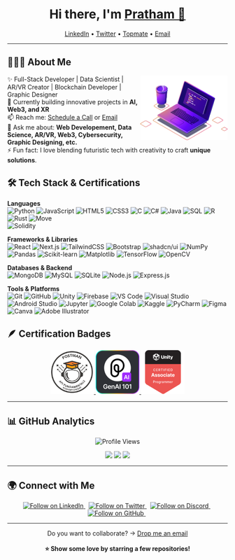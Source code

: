<h1 align="center"> Hi there, I'm <a href="https://www.linkedin.com/in/pratham-vishwakarma">Pratham 👋</a> </h1>

<p align="center">
  <a href="https://www.linkedin.com/in/pratham-vishwakarma">LinkedIn</a> • 
  <a href="https://x.com/pratham1826">Twitter</a> •
  <a href="https://topmate.io/prathamvishwakarma">Topmate</a> •
  <a href="mailto:pratham.vishwakarma125940@gmail.com">Email</a>
</p>

---

## 👨🏻‍💻 About Me  
<img src="https://raw.githubusercontent.com/Pratham-Vishwakarma/Pratham-Vishwakarma/main/Assets/illustration.png" width="200px" align="right">  

✨ Full-Stack Developer | Data Scientist | AR/VR Creator | Blockchain Developer | Graphic Designer  
🌱 Currently building innovative projects in **AI, Web3, and XR**  
📫 Reach me: [Schedule a Call](https://topmate.io/prathamvishwakarma) or [Email](mailto:pratham.vishwakarma125940@gmail.com)  
💬 Ask me about: **Web Developement, Data Science, AR/VR, Web3, Cybersecurity, Graphic Designing, etc.**  
⚡ Fun fact: I love blending futuristic tech with creativity to craft **unique solutions**.  
 
## 🛠 Tech Stack & Certifications  

**Languages**  
![Python](https://img.shields.io/badge/-Python-437CAC?logo=python&logoColor=white&style=flat)
![JavaScript](https://img.shields.io/badge/-JavaScript-F7DF1E?logo=javascript&logoColor=black&style=flat)
![HTML5](https://img.shields.io/badge/-HTML5-DE5934?logo=HTML5&logoColor=white&style=flat)
![CSS3](https://img.shields.io/badge/-CSS3-2275B2?logo=CSS&logoColor=white&style=flat)
![C](https://img.shields.io/badge/-C-00599C?logo=c&logoColor=white&style=flat)
![C#](https://img.shields.io/badge/-C%23-68217A?logo=csharp&logoColor=white&style=flat)
![Java](https://img.shields.io/badge/-Java-5382A1?logo=openjdk&logoColor=white&style=flat)
![SQL](https://img.shields.io/badge/-SQL-336791?logo=postgresql&logoColor=white&style=flat)
![R](https://img.shields.io/badge/-R-0E7ACE?logo=r&logoColor=white&style=flat)
![Rust](https://img.shields.io/badge/-Rust-000000?logo=rust&logoColor=white&style=flat)
![Move](https://img.shields.io/badge/-Move-FF2D20?logo=solana&logoColor=white&style=flat)  
![Solidity](https://img.shields.io/badge/-Solidity-363636?logo=solidity&logoColor=white&style=flat)

**Frameworks & Libraries**  
![React](https://img.shields.io/badge/-React-61DAFB?logo=react&logoColor=black&style=flat)
![Next.js](https://img.shields.io/badge/-Next.js-000000?logo=next.js&logoColor=white&style=flat)
![TailwindCSS](https://img.shields.io/badge/-TailwindCSS-38B2AC?logo=tailwindcss&logoColor=white&style=flat)
![Bootstrap](https://img.shields.io/badge/-Bootstrap-7952B3?logo=bootstrap&logoColor=white&style=flat)
![shadcn/ui](https://img.shields.io/badge/-shadcn/ui-000000?logo=shadcnui&logoColor=white&style=flat)
![NumPy](https://img.shields.io/badge/-NumPy-013243?logo=numpy&logoColor=white&style=flat)
![Pandas](https://img.shields.io/badge/-Pandas-150455?logo=pandas&logoColor=white&style=flat)
![Scikit-learn](https://img.shields.io/badge/-Scikit--Learn-F7931E?logo=scikitlearn&logoColor=white&style=flat)
![Matplotlib](https://img.shields.io/badge/-Matplotlib-11557c?logo=plotly&logoColor=white&style=flat)
![TensorFlow](https://img.shields.io/badge/-TensorFlow-F78900?logo=tensorflow&logoColor=white&style=flat)
![OpenCV](https://img.shields.io/badge/-OpenCV-5C3EE8?logo=opencv&logoColor=white&style=flat)

**Databases & Backend**  
![MongoDB](https://img.shields.io/badge/-MongoDB-4EA94B?logo=mongodb&logoColor=white&style=flat)
![MySQL](https://img.shields.io/badge/-MySQL-00618A?logo=mysql&logoColor=white&style=flat)
![SQLite](https://img.shields.io/badge/-SQLite-07405E?logo=sqlite&logoColor=white&style=flat)
![Node.js](https://img.shields.io/badge/-Node.js-5FA04E?logo=node.js&logoColor=white&style=flat)
![Express.js](https://img.shields.io/badge/-Express.js-000000?logo=express&logoColor=white&style=flat)

**Tools & Platforms**  
![Git](https://img.shields.io/badge/-Git-F05032?logo=git&logoColor=white&style=flat)
![GitHub](https://img.shields.io/badge/-GitHub-181717?logo=github&logoColor=white&style=flat)
![Unity](https://img.shields.io/badge/-Unity-100000?logo=unity&logoColor=white&style=flat)
![Firebase](https://img.shields.io/badge/-Firebase-FFCA28?logo=firebase&logoColor=black&style=flat)
![VS Code](https://img.shields.io/badge/-VS%20Code-007ACC?logo=visualstudiocode&logoColor=white&style=flat)
![Visual Studio](https://img.shields.io/badge/-Visual%20Studio-5C2D91?logo=visualstudio&logoColor=white&style=flat)
![Android Studio](https://img.shields.io/badge/-Android%20Studio-3DDC84?logo=androidstudio&logoColor=white&style=flat)
![Jupyter](https://img.shields.io/badge/-Jupyter-F37626?logo=jupyter&logoColor=white&style=flat)
![Google Colab](https://img.shields.io/badge/-Google%20Colab-F9AB00?logo=googlecolab&logoColor=black&style=flat)
![Kaggle](https://img.shields.io/badge/-Kaggle-20BEFF?logo=kaggle&logoColor=white&style=flat)
![PyCharm](https://img.shields.io/badge/-PyCharm-21D789?logo=pycharm&logoColor=white&style=flat)
![Figma](https://img.shields.io/badge/Figma-F24E1E?logo=figma&logoColor=white)
![Canva](https://img.shields.io/badge/Canva-00C4CC?logo=canva&logoColor=white)
![Adobe Illustrator](https://img.shields.io/badge/Adobe%20Illustrator-FF9A00?logo=adobeillustrator&logoColor=white)

## 🪶 Certification Badges  

<p align="center">
  <a href="https://badgr.com/public/assertions/oxe7P240ScqDXFaOutu5ZA?identity__email=pratham.vishwakarma125940%40gmail.com">
    <img src="https://raw.githubusercontent.com/Pratham-Vishwakarma/Pratham-Vishwakarma/refs/heads/main/Assets/Postman.png" width="100px" />
  </a>
  <a href="https://badgr.com/public/assertions/Ere941NRTfi_wAJzfX1nlg?identity__email=pratham.vishwakarma125940%40gmail.com">
    <img src="https://raw.githubusercontent.com/Pratham-Vishwakarma/Pratham-Vishwakarma/refs/heads/main/Assets/Pieces.png" width="100px" />
  </a>
  <a href="https://www.credly.com/badges/6aecd4c5-5559-4695-983a-ff6d97cee480/public_url">
    <img src="https://raw.githubusercontent.com/Pratham-Vishwakarma/Pratham-Vishwakarma/refs/heads/main/Assets/UnityCertifiedAssociateProgrammer.png" width="100px" />
  </a>
</p>

---

## 📊 GitHub Analytics  

<p align="center">
  <!-- Profile Views -->
  <img src="https://komarev.com/ghpvc/?username=Pratham-Vishwakarma&label=Profile%20Views&color=blue&style=flat" alt="Profile Views" />  
</p>

<p align="center">
  <!-- GitHub Stats -->
  <img src="https://github-readme-stats.vercel.app/api?username=Pratham-Vishwakarma&show_icons=true&theme=tokyonight&hide_border=true" height="100" />  
  <img src="https://github-readme-streak-stats.herokuapp.com/?user=Pratham-Vishwakarma&theme=tokyonight&hide_border=true" height="100" />
  <!-- Top Languages -->
  <img src="https://github-readme-stats.vercel.app/api/top-langs/?username=Pratham-Vishwakarma&layout=compact&theme=tokyonight&hide_border=true" height="100" />  
</p>

---

## 🌍 Connect with Me  

<p align="center">
  <!-- LinkedIn -->
  <a href="https://www.linkedin.com/in/pratham-vishwakarma/">
    <img src="https://img.shields.io/badge/LinkedIn-Follow-blue?style=social&logo=linkedin" alt="Follow on LinkedIn"/>
  </a> &nbsp;
  <!-- Twitter -->
  <a href="https://x.com/pratham1826">
    <img src="https://img.shields.io/twitter/follow/pratham1826?label=Follow%20Me&style=social" alt="Follow on Twitter"/>
  </a> &nbsp;
  <!-- Discord -->
  <a href="https://discordapp.com/users/1208492909524025458">
    <img src="https://img.shields.io/badge/Discord-Follow-5865F2?style=social&logo=discord" alt="Follow on Discord"/>
  </a> &nbsp;
  <!-- GitHub -->
  <a href="https://github.com/Pratham-Vishwakarma">
    <img src="https://img.shields.io/github/followers/Pratham-Vishwakarma?style=social" alt="Follow on GitHub"/>
  </a> &nbsp;
</p>

---

<p align="center">
Do you want to collaborate? → <a href="mailto:pratham.vishwakarma125940@gmail.com">Drop me an email</a>  
<br><br>
<b>⭐ Show some love by starring a few repositories!</b>
</p>
